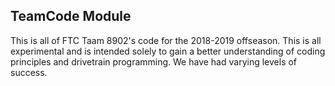 ## TeamCode Module

This is all of FTC Taam 8902's code for the 2018-2019 offseason.
This is all experimental and is intended solely to gain a better understanding of coding principles and drivetrain programming.
We have had varying levels of success.